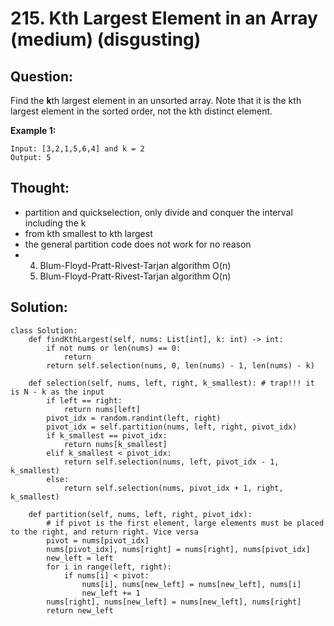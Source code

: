 # 215. Kth Largest Element in an Array \(medium\) \(disgusting\)

## Question:

Find the **k**th largest element in an unsorted array. Note that it is the kth largest element in the sorted order, not the kth distinct element.

**Example 1:**

```text
Input: [3,2,1,5,6,4] and k = 2
Output: 5
```

## Thought:

* partition and quickselection, only divide and conquer the interval including the k
* from kth smallest to kth largest
* the general partition code does not work for no reason
*   4. Blum-Floyd-Pratt-Rivest-Tarjan algorithm O\(n\)
    4. Blum-Floyd-Pratt-Rivest-Tarjan algorithm O\(n\)

## Solution:

```text
class Solution:
    def findKthLargest(self, nums: List[int], k: int) -> int:
        if not nums or len(nums) == 0:
            return 
        return self.selection(nums, 0, len(nums) - 1, len(nums) - k)
    
    def selection(self, nums, left, right, k_smallest): # trap!!! it is N - k as the input
        if left == right:
            return nums[left]
        pivot_idx = random.randint(left, right)
        pivot_idx = self.partition(nums, left, right, pivot_idx)
        if k_smallest == pivot_idx:
            return nums[k_smallest]
        elif k_smallest < pivot_idx:
            return self.selection(nums, left, pivot_idx - 1, k_smallest)
        else:
            return self.selection(nums, pivot_idx + 1, right, k_smallest)
        
    def partition(self, nums, left, right, pivot_idx):
        # if pivot is the first element, large elements must be placed to the right, and return right. Vice versa
        pivot = nums[pivot_idx]
        nums[pivot_idx], nums[right] = nums[right], nums[pivot_idx]
        new_left = left
        for i in range(left, right):
            if nums[i] < pivot:
                nums[i], nums[new_left] = nums[new_left], nums[i]
                new_left += 1
        nums[right], nums[new_left] = nums[new_left], nums[right]
        return new_left
```

